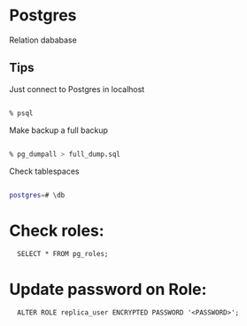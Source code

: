 # Postgres

Relation dababase

## Tips

Just connect to Postgres in localhost

```bash

% psql

```

Make backup a full backup

```bash

% pg_dumpall > full_dump.sql

```

Check tablespaces

```bash

postgres=# \db

```

# Check roles:

```
  SELECT * FROM pg_roles;
```

# Update password on Role:

```
  ALTER ROLE replica_user ENCRYPTED PASSWORD '<PASSWORD>';
```

